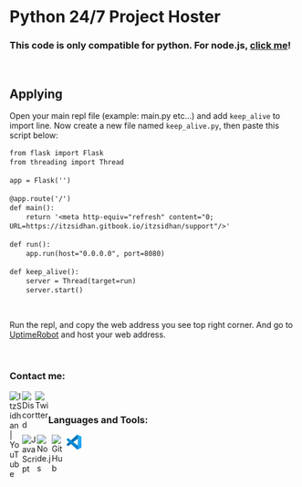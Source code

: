 # Python 24/7 Project Hoster

### This code is only compatible for python. For node.js, [click me]()!
<br>

## Applying

Open your main repl file (example: main.py etc...) and add `keep_alive` to import line. Now create a new file named `keep_alive.py`, then paste this script below:
```
from flask import Flask
from threading import Thread

app = Flask('')

@app.route('/')
def main():
    return '<meta http-equiv="refresh" content="0; URL=https://itzsidhan.gitbook.io/itzsidhan/support"/>'

def run():
    app.run(host="0.0.0.0", port=8080)

def keep_alive():
    server = Thread(target=run)
    server.start()
```

<br>

Run the repl, and copy the web address you see top right corner. And go to [UptimeRobot](https://uptimerobot.com/) and host your web address.

<br>

### Contact me: 

[<img align="left" alt="ItzSidhan | YouTube" width="22px" src="https://cdn4.iconfinder.com/data/icons/logos-and-brands/512/395_Youtube_logo-128.png" />](https://bit.ly/ItzSidhanYT)
<a href="https://dsc.gg/itzsidhan">
  <img align="left" alt="Discord" width="23px" src="https://raw.githubusercontent.com/peterthehan/peterthehan/master/assets/discord.svg" />
</a>
<a href="https://twitter.com/ItzSidhan">
  <img align="left" alt="Twitter" width="23px" src="https://raw.githubusercontent.com/peterthehan/peterthehan/master/assets/twitter.svg" />
</a>

</br>

### Languages and Tools: 

[<img align="left" alt="JavaScript" width="26px" src="https://cdn4.iconfinder.com/data/icons/logos-and-brands/512/187_Js_logo_logos-128.png" />](https://www.javascript.com/)
[<img align="left" alt="Node.js" width="26px" src="https://cdn4.iconfinder.com/data/icons/logos-and-brands/512/233_Node_Js_logo-128.png" />](https://nodejs.org/en/)
[<img align="left" alt="GitHub" width="26px" src="https://cdn4.iconfinder.com/data/icons/socialcones/508/Github-128.png" />](https://github.com/)
[<img align="left" alt="Visual Studio Code" width="26px" src="https://raw.githubusercontent.com/github/explore/80688e429a7d4ef2fca1e82350fe8e3517d3494d/topics/visual-studio-code/visual-studio-code.png" />](https://code.visualstudio.com/)
<br />
<br />
